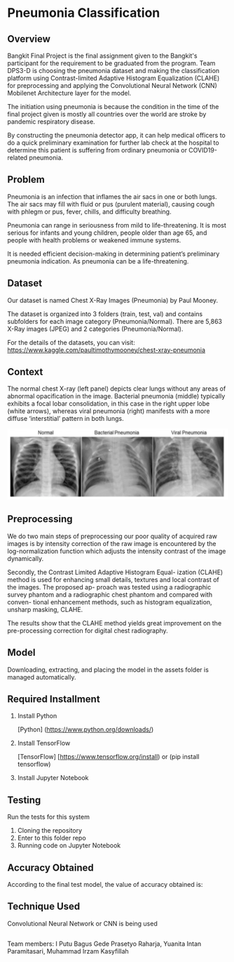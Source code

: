 # Pneumonia Classification 
## Overview
Bangkit Final Project is the final assignment given to the Bangkit's participant for the requirement to be graduated from the program. Team DPS3-D is choosing the pneumonia dataset and making the classification platform using Contrast-limited Adaptive Histogram Equalization (CLAHE) for preprocessing and applying the Convolutional Neural Network (CNN) Mobilenet Architecture layer for the model.

The initiation using pneumonia is because the condition in the time of the final project given is mostly all countries over the world are stroke by pandemic respiratory disease.

By constructing the pneumonia detector app, it can help medical officers to do a quick preliminary examination for further lab check at the hospital to determine this patient is suffering from ordinary pneumonia or COVID19-related pneumonia.

## Problem
Pneumonia is an infection that inflames the air sacs in one or both lungs. The air sacs may fill with fluid or pus (purulent material), causing cough with phlegm or pus, fever, chills, and difficulty breathing. 

Pneumonia can range in seriousness from mild to life-threatening. It is most serious for infants and young children, people older than age 65, and people with health problems or weakened immune systems.

It is needed efficient decision-making in determining patient’s preliminary pneumonia indication. 
As pneumonia can be a life-threatening.

## Dataset
Our dataset is named Chest X-Ray Images (Pneumonia) by Paul Mooney.

The dataset is organized into 3 folders (train, test, val) and contains subfolders for each image category (Pneumonia/Normal). There are 5,863 X-Ray images (JPEG) and 2 categories (Pneumonia/Normal).

For the details of the datasets, you can visit: https://www.kaggle.com/paultimothymooney/chest-xray-pneumonia

## Context
The normal chest X-ray (left panel) depicts clear lungs without any areas of abnormal opacification in the image. Bacterial pneumonia (middle) typically exhibits a focal lobar consolidation, in this case in the right upper lobe (white arrows), whereas viral pneumonia (right) manifests with a more diffuse ‘interstitial’ pattern in both lungs.

<img src=https://github.com/YuanitaIP/DPS3-D-Bangkit-Final-Project-Assignment---Pneumonia-Classification/blob/master/Illustrative%20Examples%20of%20Chest%20X-Rays%20in%20Patients%20with%20Pneumonia.png>

## Preprocessing
We do two main steps of preprocessing our poor quality of acquired raw images is by intensity correction of the raw image is encountered by the log-normalization function which adjusts the intensity contrast of the image dynamically. 

Secondly, the Contrast Limited Adaptive Histogram Equal- ization (CLAHE) method is used for enhancing small details, textures and local contrast of the images. The proposed ap- proach was tested using a radiographic survey phantom and a radiographic chest phantom and compared with conven- tional enhancement methods, such as histogram equalization, unsharp masking, CLAHE. 

The results show that the CLAHE method yields great improvement on the pre-processing correction for digital chest radiography.

## Model
Downloading, extracting, and placing the model in the assets folder is managed automatically.

## Required Installment 
1. Install Python 
    
    [Python] (https://www.python.org/downloads/)
    
2. Install TensorFlow
    
    [TensorFlow] [https://www.tensorflow.org/install) or (pip install tensorflow)
    
3. Install Jupyter Notebook

## Testing
Run the tests for this system 
1. Cloning the repository
2. Enter to this folder repo
3. Running code on Jupyter Notebook

## Accuracy Obtained
According to the final test model, the value of accuracy obtained is:


## Technique Used
Convolutional Neural Network or CNN is being used 

## 

Team members:
I Putu Bagus Gede Prasetyo Raharja,
Yuanita Intan Paramitasari,
Muhammad Irzam Kasyfillah
